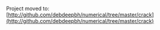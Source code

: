 Project moved to:
[http://github.com/debdeepbh/numerical/tree/master/crack](http://github.com/debdeepbh/numerical/tree/master/crack)
